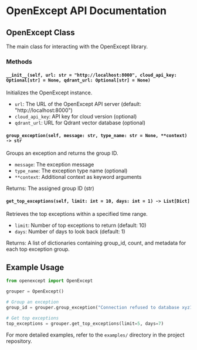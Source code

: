# OpenExcept API Documentation

## OpenExcept Class

The main class for interacting with the OpenExcept library.

### Methods

#### `__init__(self, url: str = "http://localhost:8000", cloud_api_key: Optional[str] = None, qdrant_url: Optional[str] = None)`

Initializes the OpenExcept instance.

- `url`: The URL of the OpenExcept API server (default: "http://localhost:8000")
- `cloud_api_key`: API key for cloud version (optional)
- `qdrant_url`: URL for Qdrant vector database (optional)

#### `group_exception(self, message: str, type_name: str = None, **context) -> str`

Groups an exception and returns the group ID.

- `message`: The exception message
- `type_name`: The exception type name (optional)
- `**context`: Additional context as keyword arguments

Returns: The assigned group ID (str)

#### `get_top_exceptions(self, limit: int = 10, days: int = 1) -> List[Dict]`

Retrieves the top exceptions within a specified time range.

- `limit`: Number of top exceptions to return (default: 10)
- `days`: Number of days to look back (default: 1)

Returns: A list of dictionaries containing group_id, count, and metadata for each top exception group.

## Example Usage

```python
from openexcept import OpenExcept

grouper = OpenExcept()

# Group an exception
group_id = grouper.group_exception("Connection refused to database xyz123", "ConnectionError")

# Get top exceptions
top_exceptions = grouper.get_top_exceptions(limit=5, days=7)
```

For more detailed examples, refer to the `examples/` directory in the project repository.